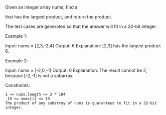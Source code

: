 Given an integer array nums, find a

that has the largest product, and return the product.

The test cases are generated so that the answer will fit in a 32-bit integer.

 

Example 1:

Input: nums = [2,3,-2,4]
Output: 6
Explanation: [2,3] has the largest product 6.

Example 2:

Input: nums = [-2,0,-1]
Output: 0
Explanation: The result cannot be 2, because [-2,-1] is not a subarray.

 

Constraints:

    1 <= nums.length <= 2 * 104
    -10 <= nums[i] <= 10
    The product of any subarray of nums is guaranteed to fit in a 32-bit integer.
